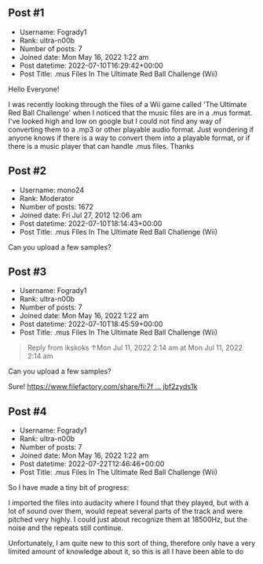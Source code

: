 ## Post #1
- Username: Fogrady1
- Rank: ultra-n00b
- Number of posts: 7
- Joined date: Mon May 16, 2022 1:22 am
- Post datetime: 2022-07-10T16:29:42+00:00
- Post Title: .mus Files In The Ultimate Red Ball Challenge (Wii)

Hello Everyone!

I was recently looking through the files of a Wii game called 'The Ultimate Red Ball Challenge' when I noticed that the music files are in a .mus format. I've looked high and low on google but I could not find any way of converting them to a .mp3 or other playable audio format. Just wondering if anyone knows if there is a way to convert them into a playable format, or if there is a music player that can handle .mus files. Thanks
## Post #2
- Username: mono24
- Rank: Moderator
- Number of posts: 1672
- Joined date: Fri Jul 27, 2012 12:06 am
- Post datetime: 2022-07-10T18:14:43+00:00
- Post Title: .mus Files In The Ultimate Red Ball Challenge (Wii)

Can you upload a few samples?
## Post #3
- Username: Fogrady1
- Rank: ultra-n00b
- Number of posts: 7
- Joined date: Mon May 16, 2022 1:22 am
- Post datetime: 2022-07-10T18:45:59+00:00
- Post Title: .mus Files In The Ultimate Red Ball Challenge (Wii)

> Reply from ikskoks ↑Mon Jul 11, 2022 2:14 am at Mon Jul 11, 2022 2:14 am
>
> 
Can you upload a few samples?

Sure! [https://www.filefactory.com/share/fi:7f ... jbf2zyds1k](https://www.filefactory.com/share/fi:7fkzmc56url2,fi:2qu8tbbmkip0,fi:1vdm5iqbwckq,fi:3gjbf2zyds1k)
## Post #4
- Username: Fogrady1
- Rank: ultra-n00b
- Number of posts: 7
- Joined date: Mon May 16, 2022 1:22 am
- Post datetime: 2022-07-22T12:46:46+00:00
- Post Title: .mus Files In The Ultimate Red Ball Challenge (Wii)

So I have made a tiny bit of progress:

I imported the files into audacity where I found that they played, but with a lot of sound over them, would repeat several parts of the track and were pitched very highly. I could just about recognize them at 18500Hz, but the noise and the repeats still continue. 

Unfortunately, I am quite new to this sort of thing, therefore only have a very limited amount of knowledge about it, so this is all I have been able to do
